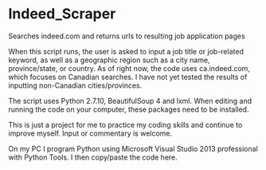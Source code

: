 # Indeed_Scraper
Searches indeed.com and returns urls to resulting job application pages

When this script runs, the user is asked to input a job title or job-related keyword, as well as a geographic region such as a city name, province/state, or country. As of right now, the code uses ca.indeed.com, which focuses on Canadian searches. I have not yet tested the results of inputting non-Canadian cities/provinces.

The script uses Python 2.7.10, BeautifulSoup 4 and lxml. When editing and running the code on your computer, these packages need to be installed.

This is just a project for me to practice my coding skills and continue to improve myself. Input or commentary is welcome. 

On my PC I program Python using Microsoft Visual Studio 2013 professional with Python Tools. I then copy/paste the code here.
